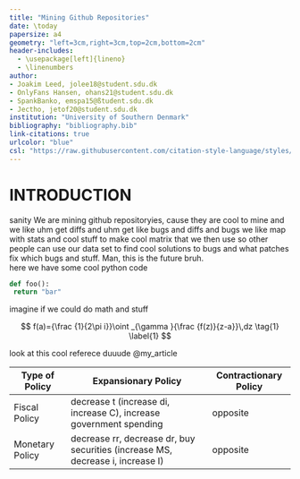 ```yaml
---
title: "Mining Github Repositories"
date: \today
papersize: a4
geometry: "left=3cm,right=3cm,top=2cm,bottom=2cm"
header-includes:
  - \usepackage[left]{lineno}
  - \linenumbers
author:
- Joakim Leed, jolee18@student.sdu.dk
- OnlyFans Hansen, ohans21@student.sdu.dk
- SpankBanko, emspa15@ßtudent.sdu.dk
- Jectho, jetof20@student.sdu.dk
institution: "University of Southern Denmark"
bibliography: "bibliography.bib"
link-citations: true
urlcolor: "blue"
csl: "https://raw.githubusercontent.com/citation-style-language/styles/refs/heads/master/ieee.csl"
---
```



# INTRODUCTION
sanity
We are mining github repositoryies, cause they are cool to mine and we like uhm get diffs and uhm get like bugs and diffs and bugs we like map with stats and cool stuff to make cool matrix that we then use so other people can use our data set to find cool solutions to bugs and what patches fix which bugs and stuff. Man, this is the future bruh. 
<br>
here we have some cool python code
```python
def foo():
 return "bar"
```

imagine if we could do math and stuff

$$
f(a)={\frac {1}{2\pi i}}\oint _{\gamma }{\frac {f(z)}{z-a}}\,dz
\tag{1}
\label{1}
$$

look at this cool referece duuude @my_article

| Type of Policy  | Expansionary Policy                                                            | Contractionary Policy  |
|-----------------|--------------------------------------------------------------------------------|------------------------|
| Fiscal Policy   | decrease t (increase di, increase C), increase government spending             | opposite               |
| Monetary Policy | decrease rr, decrease dr, buy securities (increase MS, decrease i, increase I) | opposite               |